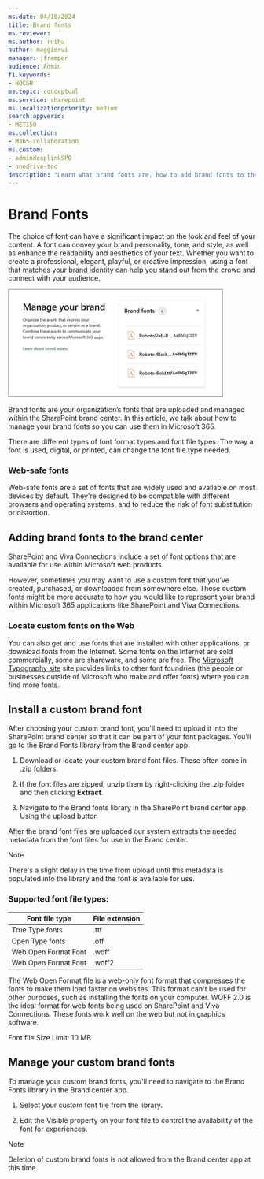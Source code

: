 ```yaml
---
ms.date: 04/18/2024
title: Brand fonts  
ms.reviewer:
ms.author: ruihu
author: maggierui
manager: jtremper
audience: Admin
f1.keywords:
- NOCSH
ms.topic: conceptual
ms.service: sharepoint
ms.localizationpriority: medium
search.appverid:
- MET150
ms.collection:
- M365-collaboration
ms.custom:
- admindeeplinkSPO
- onedrive-toc
description: "Learn what brand fonts are, how to add brand fonts to the brand center, and how to locate custom fonts on the web. Learn how to install and manage custom fonts, and supported font file types."
---
```

# Brand Fonts

The choice of font can have a significant impact on the look and feel of your content. A font can convey your brand personality, tone, and style, as well as enhance the readability and aesthetics of your text. Whether you want to create a professional, elegant, playful, or creative impression, using a font that matches your brand identity can help you stand out from the crowd and connect with your audience.

![screenshots of brand fonts](media/brand-fonts.png)

Brand fonts are your organization’s fonts that are uploaded and managed within the SharePoint brand center. In this article, we talk about how to manage your brand fonts so you can use them in Microsoft 365.

There are different types of font format types and font file types. The way a font is used, digital, or printed, can change the font file type needed.

### Web-safe fonts

Web-safe fonts are a set of fonts that are widely used and available on most devices by default. They're designed to be compatible with different browsers and operating systems, and to reduce the risk of font substitution or distortion.

## Adding brand fonts to the brand center

SharePoint and Viva Connections include a set of font options that are available for use within Microsoft web products.

However, sometimes you may want to use a custom font that you’ve created, purchased, or downloaded from somewhere else. These custom fonts might be more accurate to how you would like to represent your brand within Microsoft 365 applications like SharePoint and Viva Connections.

### Locate custom fonts on the Web

You can also get and use fonts that are installed with other applications, or download fonts from the Internet. Some fonts on the Internet are sold commercially, some are shareware, and some are free. The [Microsoft Typography site](https://www.microsoft.com/en-us/Typography/default.aspx) site provides links to other font foundries (the people or businesses outside of Microsoft who make and offer fonts) where you can find more fonts.

## Install a custom brand font

After choosing your custom brand font, you'll need to upload it into the SharePoint brand center so that it can be part of your font packages. You'll go to the Brand Fonts library from the Brand center app.

1.  Download or locate your custom brand font files. These often come in .zip folders.

1.  If the font files are zipped, unzip them by right-clicking the .zip folder and then clicking **Extract**.

1.  Navigate to the Brand fonts library in the SharePoint brand center app. Using the upload button

After the brand font files are uploaded our system extracts the needed metadata from the font files for use in the Brand center.

> [!NOTE]
> There's a slight delay in the time from upload until this metadata is populated into the library and the font is available for use.

### Supported font file types: 

| Font file type       | File extension |
|----------------------|----------------|
| True Type fonts      | .ttf           |
| Open Type fonts      | .otf           |
| Web Open Format Font | .woff          |
| Web Open Format Font | .woff2         |

The Web Open Format file is a web-only font format that compresses the fonts to make them load faster on websites. This format can't be used for other purposes, such as installing the fonts on your computer. WOFF 2.0 is the ideal format for web fonts being used on SharePoint and Viva Connections. These fonts work well on the web but not in graphics software.

Font file Size Limit: 10 MB

## Manage your custom brand fonts

To manage your custom brand fonts, you'll need to navigate to the Brand Fonts library in the Brand center app.

1. Select your custom font file from the library.

1. Edit the Visible property on your font file to control the availability of the font for experiences.  

> [!NOTE] 
> Deletion of custom brand fonts is not allowed from the Brand center app at this time.
